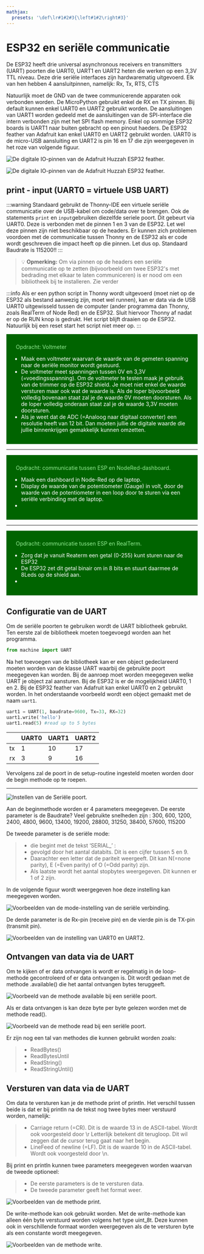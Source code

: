 ```yaml
---
mathjax:
  presets: '\def\lr#1#2#3{\left#1#2\right#3}'
---
```


# ESP32 en seriële communicatie

De ESP32 heeft drie universal asynchronous receivers en transmitters (UART) poorten die UART0, UART1 en UART2 heten die werken op een 3,3V TTL niveau. Deze drie seriële interfaces zijn hardwarematig uitgevoerd. Elk van hen hebben 4 aansluitpinnen, namelijk: Rx, Tx, RTS, CTS

Natuurlijk moet de GND van de twee communicerende apparaten ook verbonden worden.
De MicroPython gebruikt enkel de RX en TX pinnen.
Bij default kunnen enkel UART0 en UART2 gebruikt worden. De aansluitingen van UART1 worden gedeeld met de aansluitingen van de SPI-interface die intern verbonden zijn met het SPI flash memory. Enkel op sommige ESP32 boards is UART1 naar buiten gebracht op een pinout haeders.
De ESP32 feather van Adafruit kan enkel UART0 en UART2 gebruikt worden. UART0 is de micro-USB aansluiting en UART2 is pin 16 en 17 die zijn weergegeven in het roze van volgende figuur.

![De digitale IO-pinnen van de Adafruit Huzzah ESP32 feather.](./images/esp32.png)

![De digitale IO-pinnen van de Adafruit Huzzah ESP32 feather.](./images/esp32_2.png)

## print - input (UART0 = virtuele USB UART)

:::warning
Standaard gebruikt de Thonny-IDE een virtuele seriële communicatie over de USB-kabel om code/data over te brengen. Ook de statements `print` en `input`gebruiken diezelfde seriele poort. Dit gebeurt via UART0. Deze is verbonden met de pinnen 1 en 3 van de ESP32. Let wel deze pinnen zijn niet beschikbaar op de headers. Er kunnen zich problemen voordoen met de communicatie tussen Thonny en de ESP32 als er code wordt geschreven die impact heeft op die pinnen. Let dus op. Standaard Baudrate is 115200!!
:::

> :bulb: **Opmerking:** Om via pinnen op de headers een seriële communicatie op te zetten (bijvoorbeeld om twee ESP32's met bedrading met elkaar te laten communiceren) is er nood om een bibliotheek bij te installeren. Zie verder


:::info
Als er een python script in Thonny wordt uitgevoerd (moet niet op de ESP32 als bestand aanwezig zijn, moet wel runnen), kan er data via de USB UART0 uitgewisseld tussen de computer (ander programma dan Thonny, zoals RealTerm of Node Red) en de ESP32. Sluit hiervoor Thonny af nadat er op de RUN knop is gedrukt. Het script blijft draaien op de ESP32. Natuurlijk bij een reset start het script niet meer op.
:::

<div style="background-color:darkgreen; text-align:left; vertical-align:left; padding:15px;">
<p style="color:lightgreen; margin:10px">
Opdracht: Voltmeter
<ul style="color: white;">
<li>Maak een voltmeter waarvan de waarde van de gemeten spanning naar de seriële monitor wordt gestuurd.
</li>
<li>De voltmeter meet spanningen tussen 0V en 3,3V (=voedingsspanning). Om de voltmeter te testen maak je gebruik van de trimmer op de ESP32 shield. Je moet niet enkel de waarde versturen maar ook wat de waarde is. Als de loper bijvoorbeeld volledig bovenaan staat zal je de waarde 0V moeten doorsturen. Als de loper volledig onderaan staat zal je de waarde 3,3V moeten doorsturen.</li>
<li>Als je weet dat de ADC (=Analoog naar digitaal converter) een resolutie heeft van 12 bit. Dan moeten jullie de digitale waarde die jullie binnenkrijgen gemakkelijk kunnen omzetten.
</li>
</ul>
</p>
</div>

***

<div style="background-color:darkgreen; text-align:left; vertical-align:left; padding:15px;">
<p style="color:lightgreen; margin:10px">
Opdracht: communicatie tussen ESP en NodeRed-dashboard.
<ul style="color: white;">
<li>Maak een dashboard in Node-Red op de laptop.</li>
<li>Display de waarde van de potentiometer (Gauge) in volt, door de waarde van de potentiometer in een loop door te sturen via een seriële verbinding met de laptop.</li>
<li></li>
</ul>
</p>
</div>

***

<div style="background-color:darkgreen; text-align:left; vertical-align:left; padding:15px;">
<p style="color:lightgreen; margin:10px">
Opdracht: communicatie tussen ESP en RealTerm.
<ul style="color: white;">
<li>Zorg dat je vanuit Reaterm een getal (0-255) kunt sturen naar de ESP32</li>
<li>De ESP32 zet dit getal binair om in 8 bits en stuurt daarmee de 8Leds op de shield aan.</li>
<li></li>
</ul>
</p>
</div>



## Configuratie van de UART

Om de seriële poorten te gebruiken wordt de UART bibliotheek gebruikt. Ten eerste zal de bibliotheek moeten toegevoegd worden aan het programma.

```python
from machine import UART
```

Na het toevoegen van de bibliotheek kan er een object gedeclareerd moeten worden van de klasse UART waarbij de gebruikte poort meegegeven kan worden. Bij de aanroep moet worden meegegeven welke UART je object zal aansturen. Bij de ESP32 is er de mogelijkheid UART0, 1 en 2. Bij de ESP32 feather van Adafruit kan enkel UART0 en 2 gebruikt worden. In het onderstaande voorbeeld wordt een object gemaakt met de naam `uart1`.

```python
uart1 = UART(1, baudrate=9600, Tx=33, RX=32)
uart1.write('hello')
uart1.read(5) #read up to 5 bytes
```

|          | UART0 | UART1 | UART2 |
| --- | --- | --- | --- |
| tx  | 1 | 10 | 17 |
| rx  | 3 | 9 | 16 |


Vervolgens zal de poort in de setup-routine ingesteld moeten worden door de begin methode op te roepen.

*************************************************

![Instellen van de Seriële poort.](./images/serport.png)

Aan de beginmethode worden er 4 parameters meegegeven. De eerste parameter is de Baudrate? Veel gebruikte snelheden zijn :
300, 600, 1200, 2400, 4800, 9600, 13400, 19200, 28800, 31250, 38400, 57600, 115200

De tweede parameter is de seriële mode:
>- die begint met de tekst ‘SERIAL_’ :
>- gevolgd door het aantal databits. Dit is een cijfer tussen 5 en 9.
>- Daarachter een letter dat de pariteit weergeeft. Dit kan N(=none parity), E (=Even parity) of O (=Odd parity) zijn.
>- Als laatste wordt het aantal stopbytes weergegeven. Dit kunnen er 1 of 2 zijn.

In de volgende figuur wordt weergegeven hoe deze instelling kan meegegeven worden.

![Voorbeelden van de mode-instelling van de seriële verbinding.](./images/set.png)

De derde parameter is de Rx-pin (receive pin) en de vierde pin is de TX-pin (transmit pin).

![Voorbeelden van de instelling van UART0 en UART2.](./images/pin.png)

## Ontvangen van data via de UART

Om te kijken of er data ontvangen is wordt er regelmatig in de loop-methode gecontroleerd of er data ontvangen is. Dit wordt gedaan met de methode .available() die het aantal ontvangen bytes teruggeeft.

![Voorbeeld van de methode available bij een seriële poort.](./images/while.png)

Als er data ontvangen is kan deze byte per byte gelezen worden met de methode read().

![Voorbeeld van de methode read bij een seriële poort.](./images/read.png)

Er zijn nog een tal van methodes die kunnen gebruikt worden zoals:
>- ReadBytes()
>- ReadBytesUntil
>- ReadString()
>- ReadStringUntil()

## Versturen van data via de UART

Om data te versturen kan je de methode print of println. Het verschil tussen beide is dat er bij println na de tekst nog twee bytes meer verstuurd worden, namelijk:
>- Carriage return (=CR). Dit is de waarde 13 in de ASCII-tabel. Wordt ook voorgesteld door \r Letterlijk betekent dit terugloop. Dit wil zeggen dat de cursor terug gaat naar het begin.
>- LineFeed of newline (=LF). Dit is de waarde 10 in de ASCII-tabel. Wordt ook voorgesteld door \n.

Bij print en println kunnen twee parameters meegegeven worden waarvan de tweede optioneel:
>- De eerste parameters is de te versturen data.
>- De tweede parameter geeft het format weer.

![Voorbeelden van de methode print.](./images/code.png)

De write-methode kan ook gebruikt worden. Met de write-methode kan alleen één byte verstuurd worden volgens het type uint_8t. Deze kunnen ook in verschillende formaat worden weergegeven als de te versturen byte als een constante wordt meegegeven.

![Voorbeelden van de methode write.](./images/write.png)

